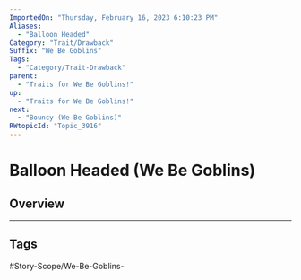 ```yaml
---
ImportedOn: "Thursday, February 16, 2023 6:10:23 PM"
Aliases:
  - "Balloon Headed"
Category: "Trait/Drawback"
Suffix: "We Be Goblins"
Tags:
  - "Category/Trait-Drawback"
parent:
  - "Traits for We Be Goblins!"
up:
  - "Traits for We Be Goblins!"
next:
  - "Bouncy (We Be Goblins)"
RWtopicId: "Topic_3916"
---
```

# Balloon Headed (We Be Goblins)
## Overview

---
## Tags
#Story-Scope/We-Be-Goblins-

